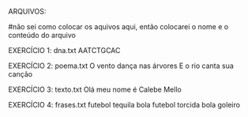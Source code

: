 ARQUIVOS:

#não sei como colocar os aquivos aqui, então colocarei o nome e o conteúdo do arquivo

EXERCÍCIO 1:
dna.txt 
AATCTGCAC

EXERCÍCIO 2:
poema.txt
O vento dança nas árvores
E o rio canta sua canção

EXERCÍCIO 3:
texto.txt
Olá meu nome é Calebe Mello

EXERCÍCIO 4:
frases.txt
futebol tequila bola futebol torcida bola goleiro


